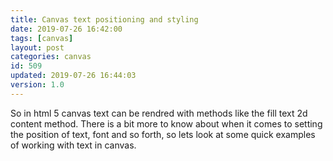 ```yaml
---
title: Canvas text positioning and styling
date: 2019-07-26 16:42:00
tags: [canvas]
layout: post
categories: canvas
id: 509
updated: 2019-07-26 16:44:03
version: 1.0
---
```


So in html 5 canvas text can be rendred with methods like the fill text 2d content method. There is a bit more to know about when it comes to setting the position of text, font and so forth, so lets look at some quick examples of working with text in canvas.

<!-- more -->

